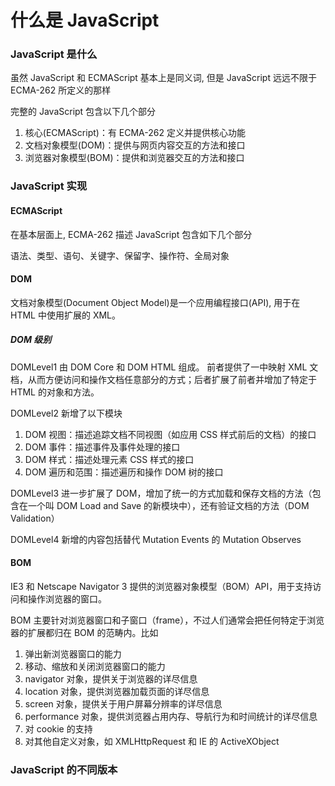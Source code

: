 # 什么是 JavaScript

### JavaScript 是什么

虽然 JavaScript 和 ECMAScript 基本上是同义词, 但是 JavaScript 远远不限于 ECMA-262 所定义的那样

完整的 JavaScript 包含以下几个部分

1. 核心(ECMAScript)：有 ECMA-262 定义并提供核心功能
2. 文档对象模型(DOM)：提供与网页内容交互的方法和接口
3. 浏览器对象模型(BOM)：提供和浏览器交互的方法和接口

### JavaScript 实现

#### ECMAScript

在基本层面上, ECMA-262 描述 JavaScript 包含如下几个部分

语法、类型、语句、关键字、保留字、操作符、全局对象

#### DOM

文档对象模型(Document Object Model)是一个应用编程接口(API), 用于在 HTML 中使用扩展的 XML。

##### DOM 级别

DOMLevel1 由 DOM Core 和 DOM HTML 组成。 前者提供了一中映射 XML 文档，从而方便访问和操作文档任意部分的方式；后者扩展了前者并增加了特定于 HTML 的对象和方法。

DOMLevel2 新增了以下模块

1. DOM 视图：描述追踪文档不同视图（如应用 CSS 样式前后的文档）的接口
2. DOM 事件：描述事件及事件处理的接口
3. DOM 样式：描述处理元素 CSS 样式的接口
4. DOM 遍历和范围：描述遍历和操作 DOM 树的接口

DOMLevel3 进一步扩展了 DOM，增加了统一的方式加载和保存文档的方法（包含在一个叫 DOM Load and Save 的新模块中），还有验证文档的方法（DOM Validation）

DOMLevel4 新增的内容包括替代 Mutation Events 的 Mutation Observes

#### BOM

IE3 和 Netscape Navigator 3 提供的浏览器对象模型（BOM）API，用于支持访问和操作浏览器的窗口。

BOM 主要针对浏览器窗口和子窗口（frame），不过人们通常会把任何特定于浏览器的扩展都归在 BOM 的范畴内。比如

1. 弹出新浏览器窗口的能力
2. 移动、缩放和关闭浏览器窗口的能力
3. navigator 对象，提供关于浏览器的详尽信息
4. location 对象，提供浏览器加载页面的详尽信息
5. screen 对象，提供关于用户屏幕分辨率的详尽信息
6. performance 对象，提供浏览器占用内存、导航行为和时间统计的详尽信息
7. 对 cookie 的支持
8. 对其他自定义对象，如 XMLHttpRequest 和 IE 的 ActiveXObject

### JavaScript 的不同版本
